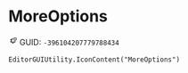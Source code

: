 # MoreOptions
![](/img/MoreOptions.png)
GUID: `-396104207779788434`
```
EditorGUIUtility.IconContent("MoreOptions")
```

